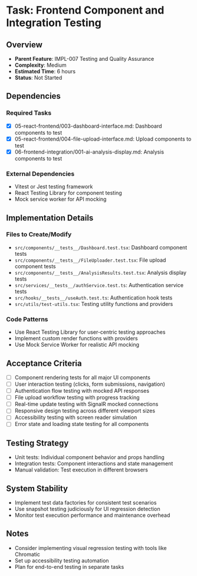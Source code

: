 # Task: Frontend Component and Integration Testing

## Overview
- **Parent Feature**: IMPL-007 Testing and Quality Assurance
- **Complexity**: Medium
- **Estimated Time**: 6 hours
- **Status**: Not Started

## Dependencies
### Required Tasks
- [x] 05-react-frontend/003-dashboard-interface.md: Dashboard components to test
- [x] 05-react-frontend/004-file-upload-interface.md: Upload components to test
- [x] 06-frontend-integration/001-ai-analysis-display.md: Analysis components to test

### External Dependencies
- Vitest or Jest testing framework
- React Testing Library for component testing
- Mock service worker for API mocking

## Implementation Details
### Files to Create/Modify
- `src/components/__tests__/Dashboard.test.tsx`: Dashboard component tests
- `src/components/__tests__/FileUploader.test.tsx`: File upload component tests
- `src/components/__tests__/AnalysisResults.test.tsx`: Analysis display tests
- `src/services/__tests__/authService.test.ts`: Authentication service tests
- `src/hooks/__tests__/useAuth.test.ts`: Authentication hook tests
- `src/utils/test-utils.tsx`: Testing utility functions and providers

### Code Patterns
- Use React Testing Library for user-centric testing approaches
- Implement custom render functions with providers
- Use Mock Service Worker for realistic API mocking

## Acceptance Criteria
- [ ] Component rendering tests for all major UI components
- [ ] User interaction testing (clicks, form submissions, navigation)
- [ ] Authentication flow testing with mocked API responses
- [ ] File upload workflow testing with progress tracking
- [ ] Real-time update testing with SignalR mocked connections
- [ ] Responsive design testing across different viewport sizes
- [ ] Accessibility testing with screen reader simulation
- [ ] Error state and loading state testing for all components

## Testing Strategy
- Unit tests: Individual component behavior and props handling
- Integration tests: Component interactions and state management
- Manual validation: Test execution in different browsers

## System Stability
- Implement test data factories for consistent test scenarios
- Use snapshot testing judiciously for UI regression detection
- Monitor test execution performance and maintenance overhead

## Notes
- Consider implementing visual regression testing with tools like Chromatic
- Set up accessibility testing automation
- Plan for end-to-end testing in separate tasks